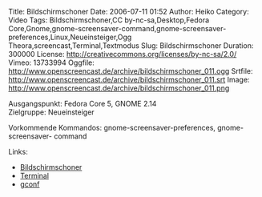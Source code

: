 Title: Bildschirmschoner
Date: 2006-07-11 01:52
Author: Heiko
Category: Video
Tags: Bildschirmschoner,CC by-nc-sa,Desktop,Fedora Core,Gnome,gnome-screensaver-command,gnome-screensaver-preferences,Linux,Neueinsteiger,Ogg Theora,screencast,Terminal,Textmodus
Slug: Bildschirmschoner
Duration: 300000
License: http://creativecommons.org/licenses/by-nc-sa/2.0/
Vimeo: 13733994
Oggfile: http://www.openscreencast.de/archive/bildschirmschoner_011.ogg
Srtfile: http://www.openscreencast.de/archive/bildschirmschoner_011.srt
Image: http://www.openscreencast.de/archive/bildschirmschoner_011.png

Ausgangspunkt: Fedora Core 5, GNOME 2.14  
Zielgruppe: Neueinsteiger  

Vorkommende Kommandos: gnome-screensaver-preferences, gnome-screensaver-
command

Links:

  * [Bildschirmschoner](http://de.wikipedia.org/wiki/Bildschirmschoner)
  * [Terminal](http://de.wikipedia.org/wiki/Terminalemulation)
  * [gconf](http://en.wikipedia.org/wiki/Gconf)

